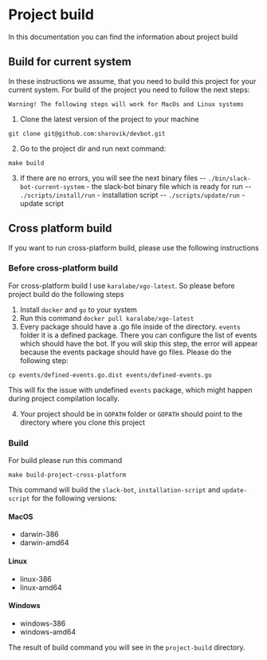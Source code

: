 # Project build
In this documentation you can find the information about project build

## Build for current system
In these instructions we assume, that you need to build this project for your current system. For build of the project you need to follow the next steps:

``Warning! The following steps will work for MacOs and Linux systems``
1. Clone the latest version of the project to your machine
``` 
git clone git@github.com:sharovik/devbot.git
```
2. Go to the project dir and run next command:
``` 
make build
```
3. If there are no errors, you will see the next binary files
-- `./bin/slack-bot-current-system` - the slack-bot binary file which is ready for run
-- `./scripts/install/run` - installation script
-- `./scripts/update/run` - update script

## Cross platform build
If you want to run cross-platform build, please use the following instructions

### Before cross-platform build
For cross-platform build I use `karalabe/xgo-latest`. So please before project build do the following steps
1. Install `docker` and `go` to your system
2. Run this command `docker pull karalabe/xgo-latest`
3. Every package should have a .go file inside of the directory. `events` folder it is a defined package. There you can configure the list of events which should have the bot. If you will skip this step, the error will appear because the events package should have go files. Please do the following step:
```
cp events/defined-events.go.dist events/defined-events.go
```
This will fix the issue with undefined `events` package, which might happen during project compilation locally.

4. Your project should be in `GOPATH` folder or `GOPATH` should point to the directory where you clone this project

### Build
For build please run this command
``` 
make build-project-cross-platform
```

This command will build the `slack-bot`, `installation-script` and `update-script` for the following versions:
#### MacOS
- darwin-386
- darwin-amd64
#### Linux
- linux-386
- linux-amd64
#### Windows
- windows-386
- windows-amd64

The result of build command you will see in the `project-build` directory.